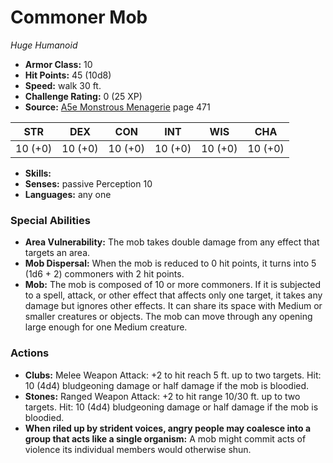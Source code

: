 # Commoner Mob

*Huge* *Humanoid*

- **Armor Class:** 10
- **Hit Points:** 45 (10d8)
- **Speed:** walk 30 ft.
- **Challenge Rating:** 0 (25 XP)
- **Source:** [A5e Monstrous Menagerie](https://enpublishingrpg.com/products/level-up-monstrous-menagerie-a5e) page 471

| STR | DEX | CON | INT | WIS | CHA |
| --- | --- | --- | --- | --- | --- |
| 10 (+0) | 10 (+0) | 10 (+0) | 10 (+0) | 10 (+0) | 10 (+0) |

- **Skills:** 
- **Senses:** passive Perception 10
- **Languages:** any one

### Special Abilities

- **Area Vulnerability:** The mob takes double damage from any effect that targets an area.
- **Mob Dispersal:** When the mob is reduced to 0 hit points, it turns into 5 (1d6 + 2) commoners with 2 hit points.
- **Mob:** The mob is composed of 10 or more commoners. If it is subjected to a spell, attack, or other effect that affects only one target, it takes any damage but ignores other effects. It can share its space with Medium or smaller creatures or objects. The mob can move through any opening large enough for one Medium creature.

### Actions

- **Clubs:** Melee Weapon Attack: +2 to hit  reach 5 ft.  up to two targets. Hit: 10 (4d4) bludgeoning damage  or half damage if the mob is bloodied.
- **Stones:** Ranged Weapon Attack: +2 to hit  range 10/30 ft.  up to two targets. Hit: 10 (4d4) bludgeoning damage  or half damage if the mob is bloodied.
- **When riled up by strident voices, angry people may coalesce into a group that acts like a single organism:** A mob might commit acts of violence its individual members would otherwise shun.


